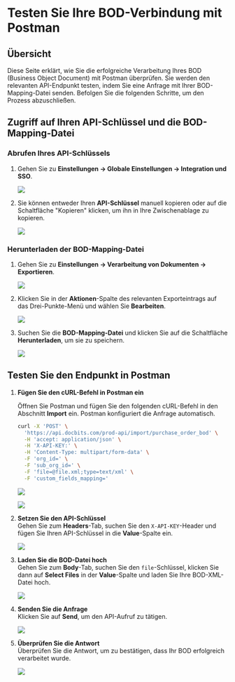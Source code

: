 # Testen Sie Ihre BOD-Verbindung mit Postman

## Übersicht

Diese Seite erklärt, wie Sie die erfolgreiche Verarbeitung Ihres BOD (Business Object Document) mit Postman überprüfen. Sie werden den relevanten API-Endpunkt testen, indem Sie eine Anfrage mit Ihrer BOD-Mapping-Datei senden. Befolgen Sie die folgenden Schritte, um den Prozess abzuschließen.

## Zugriff auf Ihren API-Schlüssel und die BOD-Mapping-Datei

### Abrufen Ihres API-Schlüssels

1.  Gehen Sie zu **Einstellungen → Globale Einstellungen → Integration und SSO**.

    ![](https://raw.githubusercontent.com/Fellow-Consulting-AG/docbits/refs/heads/main/readme/.gitbook/assets/settings_integration.png)
2.  Sie können entweder Ihren **API-Schlüssel** manuell kopieren oder auf die Schaltfläche "Kopieren" klicken, um ihn in Ihre Zwischenablage zu kopieren.

    ![](https://raw.githubusercontent.com/Fellow-Consulting-AG/docbits/refs/heads/main/readme/.gitbook/assets/test_bod_connection_postman_1.png)

### **Herunterladen der BOD-Mapping-Datei**

1.  Gehen Sie zu **Einstellungen → Verarbeitung von Dokumenten → Exportieren**.

    ![](https://raw.githubusercontent.com/Fellow-Consulting-AG/docbits/refs/heads/main/readme/.gitbook/assets/settings_export.png)
2.  Klicken Sie in der **Aktionen**-Spalte des relevanten Exporteintrags auf das Drei-Punkte-Menü und wählen Sie **Bearbeiten**.

    ![](https://raw.githubusercontent.com/Fellow-Consulting-AG/docbits/refs/heads/main/readme/.gitbook/assets/test_bod_connection_postman_2.png)
3.  Suchen Sie die **BOD-Mapping-Datei** und klicken Sie auf die Schaltfläche **Herunterladen**, um sie zu speichern.

    ![](https://raw.githubusercontent.com/Fellow-Consulting-AG/docbits/refs/heads/main/readme/.gitbook/assets/test_bod_connection_postman_3.png)

## Testen Sie den Endpunkt in Postman

1.  **Fügen Sie den cURL-Befehl in Postman ein**

    Öffnen Sie Postman und fügen Sie den folgenden cURL-Befehl in den Abschnitt **Import** ein. Postman konfiguriert die Anfrage automatisch.

    ```bash
    curl -X 'POST' \
      'https://api.docbits.com/prod-api/import/purchase_order_bod' \
      -H 'accept: application/json' \
      -H 'X-API-KEY:' \
      -H 'Content-Type: multipart/form-data' \
      -F 'org_id=' \
      -F 'sub_org_id=' \
      -F 'file=@file.xml;type=text/xml' \
      -F 'custom_fields_mapping='
    ```

    ![](https://raw.githubusercontent.com/Fellow-Consulting-AG/docbits/refs/heads/main/readme/.gitbook/assets/test_bod_connection_postman_4.png)

    ![](https://raw.githubusercontent.com/Fellow-Consulting-AG/docbits/refs/heads/main/readme/.gitbook/assets/test_bod_connection_postman_5.png)
2.  **Setzen Sie den API-Schlüssel**\
    Gehen Sie zum **Headers**-Tab, suchen Sie den `X-API-KEY`-Header und fügen Sie Ihren API-Schlüssel in die **Value**-Spalte ein.

    ![](https://raw.githubusercontent.com/Fellow-Consulting-AG/docbits/refs/heads/main/readme/.gitbook/assets/test_bod_connection_postman_6.png)
3.  **Laden Sie die BOD-Datei hoch**\
    Gehen Sie zum **Body**-Tab, suchen Sie den `file`-Schlüssel, klicken Sie dann auf **Select Files** in der **Value**-Spalte und laden Sie Ihre BOD-XML-Datei hoch.

    ![](https://raw.githubusercontent.com/Fellow-Consulting-AG/docbits/refs/heads/main/readme/.gitbook/assets/test_bod_connection_postman_7.png)
4.  **Senden Sie die Anfrage**\
    Klicken Sie auf **Send**, um den API-Aufruf zu tätigen.

    ![](https://raw.githubusercontent.com/Fellow-Consulting-AG/docbits/refs/heads/main/readme/.gitbook/assets/test_bod_connection_postman_8.png)
5.  **Überprüfen Sie die Antwort**\
    Überprüfen Sie die Antwort, um zu bestätigen, dass Ihr BOD erfolgreich verarbeitet wurde.

    ![](https://raw.githubusercontent.com/Fellow-Consulting-AG/docbits/refs/heads/main/readme/.gitbook/assets/test_bod_connection_postman_9.png)
